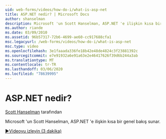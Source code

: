 ```yaml
---
uid: web-forms/videos/how-do-i/what-is-asp-net
title: ASP.NET nedir? | Microsoft Docs
author: shanselman
description: Microsoft 'un Scott Hanselman, ASP.NET 'e ilişkin kısa bir genel bakış sunar.
ms.author: riande
ms.date: 03/09/2010
ms.assetid: 96b57317-72b6-4699-ae60-cc917688cfa1
msc.legacyurl: /web-forms/videos/how-do-i/what-is-asp-net
msc.type: video
ms.openlocfilehash: 3e1faaada336fe18b42e48de4824c3f23881392c
ms.sourcegitcommit: e7e91932a6e91a63e2e46417626f39d6b244a3ab
ms.translationtype: MT
ms.contentlocale: tr-TR
ms.lasthandoff: 03/06/2020
ms.locfileid: "78639995"
---
```

# <a name="what-is-aspnet"></a>ASP.NET nedir?

[Scott Hanselman](https://github.com/shanselman) tarafından

Microsoft 'un Scott Hanselman, ASP.NET 'e ilişkin kısa bir genel bakış sunar.

[&#9654;Videoyu izleyin (3 dakika)](https://channel9.msdn.com/Blogs/ASP-NET-Site-Videos/what-is-asp-net)
